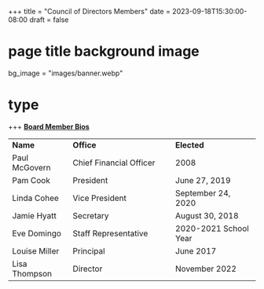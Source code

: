 +++
title = "Council of Directors Members"
date = 2023-09-18T15:30:00-08:00
draft = false
# page title background image
bg_image = "images/banner.webp"
# type
+++
**[Board Member Bios](/documents/board/Council-Members-Bios_Updated-12.9.22.pdf)**

<table style="height: 504px;" width="778">
<tbody>
<tr>
<td width="125"><strong>Name</strong></td>
<td width="246"><strong>Office</strong></td>
<td width="204"><strong>Elected</strong></td>
</tr>
<tr>
<td width="125">Paul McGovern</td>
<td width="246">Chief Financial Officer</td>
<td width="204">2008</td>
</tr>
<tr>
<td width="125">Pam Cook</td>
<td width="246">President</td>
<td width="204">June 27, 2019</td>
</tr>
<tr>
<td width="125">Linda Cohee</td>
<td width="246">Vice President</td>
<td width="204">September 24, 2020</td>
</tr>
<tr>
<td width="125">Jamie Hyatt</td>
<td width="246">Secretary</td>
<td width="204">August 30, 2018</td>
</tr>
<tr>
<td width="125">Eve Domingo</td>
<td width="246">Staff Representative</td>
<td width="204">2020-2021 School Year</td>
</tr>
<tr>
<td width="125">Louise Miller</td>
<td width="246">Principal</td>
<td width="204">June 2017</td>
</tr>
<tr>
<td width="125">Lisa Thompson</td>
<td width="246">Director</td>
<td width="204">November 2022</td>
</tr>
</tbody>
</table>